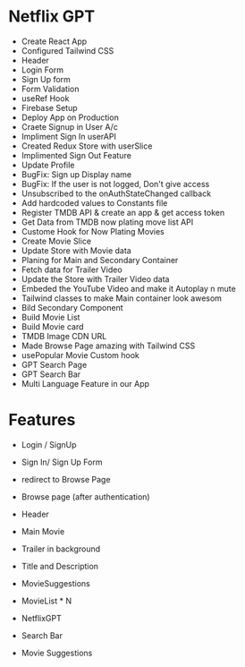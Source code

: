 #   Netflix GPT
- Create React App
- Configured Tailwind CSS
- Header
- Login Form
- Sign Up form
- Form Validation
- useRef Hook
- Firebase Setup 
- Deploy App on Production
- Craete Signup in User A/c
- Impliment Sign In userAPI
- Created Redux Store with userSlice
- Implimented Sign Out Feature
- Update Profile
- BugFix: Sign up Display name
- BugFix: If the user is not logged, Don't give access
- Unsubscribed to the onAuthStateChanged callback
- Add hardcoded values to Constants file
- Register TMDB API & create an app & get access token
- Get Data from TMDB now plating move list API
- Custome Hook for Now Plating Movies
- Create Movie Slice
- Update Store with Movie data
- Planing for Main and Secondary Container
- Fetch data for Trailer Video
- Update the Store with Trailer Video data
- Embeded the YouTube Video and make it Autoplay n mute
- Tailwind classes to make Main container look awesom
- Bild Secondary Component
- Build Movie List
- Build Movie card
- TMDB Image CDN URL
- Made Browse Page amazing with Tailwind CSS 
- usePopular Movie Custom hook
- GPT Search Page
- GPT Search Bar
- Multi Language Feature in our App


# Features
- Login / SignUp
 - Sign In/ Sign Up Form
 - redirect to Browse Page
 
- Browse page (after authentication)
 - Header
 - Main Movie
  - Trailer in background
  - Title and Description
  - MovieSuggestions
   - MovieList * N

- NetflixGPT
 - Search Bar
 - Movie Suggestions
